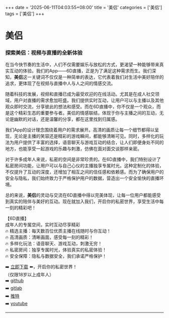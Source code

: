 +++
date = '2025-06-11T04:03:55+08:00'
title = '美侣'
categories = ['美侣']
tags = ['美侣']
+++

# 美侣

### 探索美侣：视频与直播的全新体验

在当今快节奏的生活中，人们不仅需要娱乐与放松的方式，更渴望一种能够带来真实互动的体验。我们的App——6D直播，正是为了满足这种需求而生。我们深知，**美侣**这一关键词不仅仅是一种简单的表达，它代表着我们对生活中美好陪伴的追求，更体现了在视频与直播中人与人之间的情感交流。

随着科技的发展，视频和直播已成为最受欢迎的在线活动。尤其是在成人社交领域，用户对直播的需求愈加旺盛。我们提供实时互动，让用户可以与主播以及其他观众即时交流，分享彼此的想法和感受。而在6D直播中，你不仅是一个观众，而是这个精彩生态的重要参与者。美侣的情感联结，体现于你与主播之间的互动，无论是幽默的对话，还是温馨的分享，都在这里找到归属感。

我们App的设计理念围绕着用户的需求展开。高清的画质让每一个细节都得以呈现，无论是主播的笑容还是精彩的游戏瞬间，都能够清晰可见。同时，多样化的玩法为用户提供了丰富的选择，语音聊天与游戏互动的结合，让人们即便身处不同的地方，也能享受一起游戏的乐趣与刺激，仿佛在面对面交谈那样亲密。

对于许多成年人来说，私密的空间是非常珍贵的。在6D直播中，我们特别设计了私密房间功能，让用户可以与自己心仪的主播独享专属时光。这种定制化的体验，不仅提升了互动的深度，还增加了相互之间的信任感和依赖感。而为了确保用户的安全与隐私，我们始终致力于严格保护用户的数据，营造出一个安全愉快的直播环境。

总的来说，**美侣**的灵动与交流在6D直播中得以完美体现，让每一位用户都能感受到真实的陪伴与美好的互动。现在就加入我们，开启你的私密世界，享受生活中每一刻的精彩吧！

【6D直播】  
成年人的专属空间，实时互动尽享精彩  
🔥 精选主播：每天数百位优质主播在线随时与你互动！  
🔥 高清画质：清晰画面，感受每一刻的精彩！  
🔥 多样化玩法：语音聊天、游戏互动，刺激无穷！  
🔥 私密房间：独享专属时光，体验真实的私密体验！  
🔥 安全保障：隐私与数据安全，我们承诺严格保护！  

➡️ [立即下载](https://down123.s3.ap-east-1.amazonaws.com/down/down.html?channelCode=blog) ⬅️，开启你的私密世界！  
（仅限18岁以上成年人）  
➡️ [github](https://aldult-live.github.io/)  
➡️ [gitlab](https://seo-09598d.gitlab.io/)  
➡️ [推特](https://x.com/wegame33)  
➡️ [youtube](https://www.youtube.com/@6Dlive)  

---

